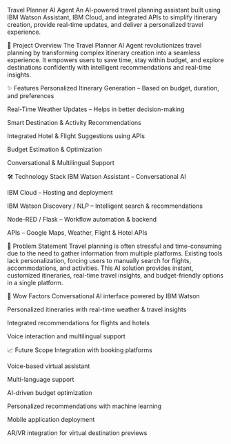 
Travel Planner AI Agent
An AI-powered travel planning assistant built using IBM Watson Assistant, IBM Cloud, and integrated APIs to simplify itinerary creation, provide real-time updates, and deliver a personalized travel experience.

📌 Project Overview
The Travel Planner AI Agent revolutionizes travel planning by transforming complex itinerary creation into a seamless experience. It empowers users to save time, stay within budget, and explore destinations confidently with intelligent recommendations and real-time insights.

✨ Features
Personalized Itinerary Generation – Based on budget, duration, and preferences

Real-Time Weather Updates – Helps in better decision-making

Smart Destination & Activity Recommendations

Integrated Hotel & Flight Suggestions using APIs

Budget Estimation & Optimization

Conversational & Multilingual Support

🛠️ Technology Stack
IBM Watson Assistant – Conversational AI

IBM Cloud – Hosting and deployment

IBM Watson Discovery / NLP – Intelligent search & recommendations

Node-RED / Flask – Workflow automation & backend

APIs – Google Maps, Weather, Flight & Hotel APIs

🎯 Problem Statement
Travel planning is often stressful and time-consuming due to the need to gather information from multiple platforms. Existing tools lack personalization, forcing users to manually search for flights, accommodations, and activities.
This AI solution provides instant, customized itineraries, real-time travel insights, and budget-friendly options in a single platform.

🚀 Wow Factors
Conversational AI interface powered by IBM Watson

Personalized itineraries with real-time weather & travel insights

Integrated recommendations for flights and hotels

Voice interaction and multilingual support

📈 Future Scope
Integration with booking platforms

Voice-based virtual assistant

Multi-language support

AI-driven budget optimization

Personalized recommendations with machine learning

Mobile application deployment

AR/VR integration for virtual destination previews

